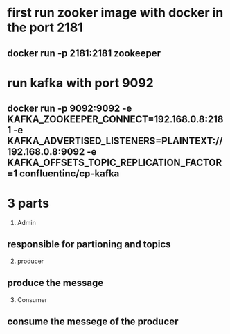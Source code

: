 # first run zooker image with docker in the port 2181

## docker run -p 2181:2181 zookeeper


# run kafka with port 9092

## docker run -p 9092:9092 -e KAFKA_ZOOKEEPER_CONNECT=192.168.0.8:2181 -e KAFKA_ADVERTISED_LISTENERS=PLAINTEXT://192.168.0.8:9092 -e KAFKA_OFFSETS_TOPIC_REPLICATION_FACTOR=1 confluentinc/cp-kafka

# 3 parts 


1. Admin

## responsible for partioning and topics


2. producer

## produce the message 

3. Consumer 

## consume the messege of the producer

